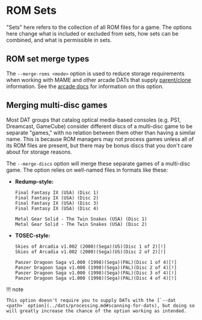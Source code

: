 # ROM Sets

"Sets" here refers to the collection of all ROM files for a game. The options here change what is included or excluded from sets, how sets can be combined, and what is permissible in sets.

## ROM set merge types

The `--merge-roms <mode>` option is used to reduce storage requirements when working with MAME and other arcade DATs that supply [parent/clone](../dats/introduction.md#parentclone-pc-dats) information. See the [arcade docs](../usage/arcade.md#rom-set-merge-types) for information on this option.

## Merging multi-disc games

Most DAT groups that catalog optical media-based consoles (e.g. PS1, Dreamcast, GameCube) consider different discs of a multi-disc game to be separate "games," with no relation between them other than having a similar name. This is because ROM managers may not process games unless all of its ROM files are present, but there may be bonus discs that you don't care about for storage reasons.

The `--merge-discs` option will merge these separate games of a multi-disc game. The option relies on well-named files in formats like these:

- **Redump-style:**

  ```text
  Final Fantasy IX (USA) (Disc 1)
  Final Fantasy IX (USA) (Disc 2)
  Final Fantasy IX (USA) (Disc 3)
  Final Fantasy IX (USA) (Disc 4)

  Metal Gear Solid - The Twin Snakes (USA) (Disc 1)
  Metal Gear Solid - The Twin Snakes (USA) (Disc 2)
  ```

- **TOSEC-style:**

  ```text
  Skies of Arcadia v1.002 (2000)(Sega)(US)(Disc 1 of 2)[!]
  Skies of Arcadia v1.002 (2000)(Sega)(US)(Disc 2 of 2)[!]

  Panzer Dragoon Saga v1.000 (1998)(Sega)(PAL)(Disc 1 of 4)[!]
  Panzer Dragoon Saga v1.000 (1998)(Sega)(PAL)(Disc 2 of 4)[!]
  Panzer Dragoon Saga v1.000 (1998)(Sega)(PAL)(Disc 3 of 4)[!]
  Panzer Dragoon Saga v1.000 (1998)(Sega)(PAL)(Disc 4 of 4)[!]
  ```

!!! note

    This option doesn't require you to supply DATs with the [`--dat <path>` option](../dats/processing.md#scanning-for-dats), but doing so will greatly increase the chance of the option working as intended.

<!-- TODO(cemmer): document allow-excess-sets -->

<!-- TODO(cemmer): document allow-incomplete-sets -->
